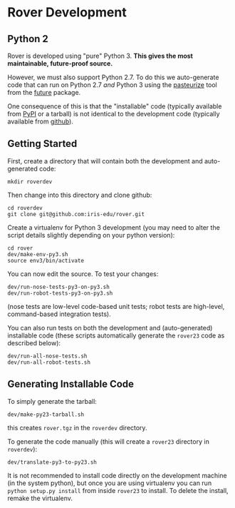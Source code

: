 
# Rover Development

## Python 2

Rover is developed using "pure" Python 3.  **This gives the most
maintainable, future-proof source.**

However, we must also support Python 2.7.  To do this we auto-generate
code that can run on Python 2.7 *and* Python 3 using the
[pasteurize](http://python-future.org/pasteurize.html) tool from the
[future](http://python-future.org/index.html) package.

One consequence of this is that the "installable" code (typically
available from [PyPI](https://pypi.org/) or a tarball) is not
identical to the development code (typically available from
[github](https://github.com/iris-edu/rover/)).

## Getting Started

First, create a directory that will contain both the development and
auto-generated code:

    mkdir roverdev

Then change into this directory and clone github:

    cd roverdev
    git clone git@github.com:iris-edu/rover.git

Create a virtualenv for Python 3 development (you may need to alter
the script details slightly depending on your python version):

    cd rover
    dev/make-env-py3.sh
    source env3/bin/activate

You can now edit the source.  To test your changes:

    dev/run-nose-tests-py3-on-py3.sh
    dev/run-robot-tests-py3-on-py3.sh

(nose tests are low-level code-based unit tests; robot tests are
high-level, command-based integration tests).

You can also run tests on both the development and (auto-generated)
installable code (these scripts automatically generate the `rover23`
code as described below):

    dev/run-all-nose-tests.sh
    dev/run-all-robot-tests.sh

## Generating Installable Code

To simply generate the tarball:

    dev/make-py23-tarball.sh

this creates `rover.tgz` in the `roverdev` directory.

To generate the code manually (this will create a `rover23` directory
in `roverdev`):

    dev/translate-py3-to-py23.sh

It is not recommended to install code directly on the development
machine (in the system python), but once you are using virtualenv you
can run `python setup.py install` from inside `rover23` to install.
To delete the install, remake the virtualenv.


